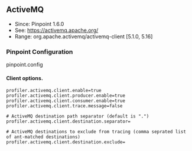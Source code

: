 ## ActiveMQ 
* Since: Pinpoint 1.6.0
* See: https://activemq.apache.org/
* Range: org.apache.activemq/activemq-client [5.1.0, 5.16]

### Pinpoint Configuration
pinpoint.config

#### Client options.
~~~
profiler.activemq.client.enable=true
profiler.activemq.client.producer.enable=true
profiler.activemq.client.consumer.enable=true
profiler.activemq.client.trace.message=false

# ActiveMQ destination path separator (default is ".")
profiler.activemq.client.destination.separator=

# ActiveMQ destinations to exclude from tracing (comma seprated list of ant-matched destinations)
profiler.activemq.client.destination.exclude=
~~~
